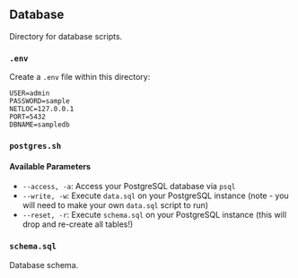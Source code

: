 ## Database

Directory for database scripts.

### `.env`

Create a `.env` file within this directory:
```
USER=admin
PASSWORD=sample
NETLOC=127.0.0.1
PORT=5432
DBNAME=sampledb
```

### `postgres.sh`

#### Available Parameters
- `--access, -a`: Access your PostgreSQL database via `psql`
- `--write, -w`: Execute `data.sql` on your PostgreSQL instance (note - you will need to make your own `data.sql` script to run)
- `--reset, -r`: Execute `schema.sql` on your PostgreSQL instance (this will drop and re-create all tables!)

### `schema.sql`

Database schema.
